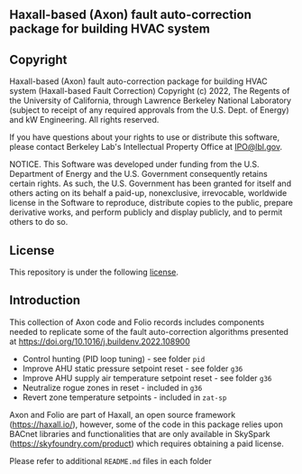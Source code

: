 ## Haxall-based (Axon) fault auto-correction package for building HVAC system 

## Copyright

Haxall-based (Axon) fault auto-correction package for building HVAC
system (Haxall-based Fault Correction) Copyright (c) 2022, The
Regents of the University of California, through Lawrence Berkeley
National Laboratory (subject to receipt of any required approvals
from the U.S. Dept. of Energy) and kW Engineering. All rights reserved.

If you have questions about your rights to use or distribute this software,
please contact Berkeley Lab's Intellectual Property Office at
IPO@lbl.gov.

NOTICE.  This Software was developed under funding from the U.S. Department
of Energy and the U.S. Government consequently retains certain rights.  As
such, the U.S. Government has been granted for itself and others acting on
its behalf a paid-up, nonexclusive, irrevocable, worldwide license in the
Software to reproduce, distribute copies to the public, prepare derivative 
works, and perform publicly and display publicly, and to permit others to do so.

## License

This repository is under the following [license](https://github.com/LBNL-ETA/haxall-based-fault-correction/blob/main/License.txt).

## Introduction

This collection of Axon code and Folio records includes components needed to 
replicate some of the fault auto-correction algorithms presented at
https://doi.org/10.1016/j.buildenv.2022.108900
- Control hunting (PID loop tuning) - see folder `pid`
- Improve AHU static pressure setpoint reset - see folder `g36`
- Improve AHU supply air temperature setpoint reset - see folder `g36`
- Neutralize rogue zones in reset - included in `g36`
- Revert zone temperature setpoints - included in `zat-sp`

Axon and Folio are part of Haxall, an open source framework (https://haxall.io/),
however, some of the code in this package relies upon BACnet libraries and
functionalities that are only available in SkySpark (https://skyfoundry.com/product)
which requires obtaining a paid license.

Please refer to additional `README.md` files in each folder
